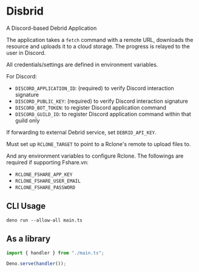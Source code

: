 # Disbrid

A Discord-based Debrid Application 

The application takes a `fetch` command with a remote URL, downloads the resource and uploads it to a cloud storage.
The progress is relayed to the user in Discord.

All credentials/settings are defined in environment variables.

For Discord:

- `DISCORD_APPLICATION_ID`: (required) to verify Discord interaction signature
- `DISCORD_PUBLIC_KEY`: (required) to verify Discord interaction signature
- `DISCORD_BOT_TOKEN`: to register Discord application command
- `DISCORD_GUILD_ID`: to register Discord application command within that guild only

If forwarding to external Debrid service, set `DEBRID_API_KEY`.

Must set up `RCLONE_TARGET` to point to a Rclone's remote to upload files to.

And any environment variables to configure Rclone. The followings are required if supporting Fshare.vn:

- `RCLONE_FSHARE_APP_KEY`
- `RCLONE_FSHARE_USER_EMAIL`
- `RCLONE_FSHARE_PASSWORD`

## CLI Usage

```shell
deno run --allow-all main.ts
```

## As a library

```ts
import { handler } from "./main.ts";

Deno.serve(handler());
```
